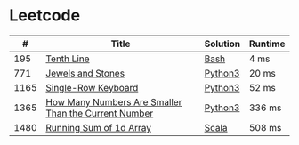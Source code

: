 # Leetcode

| # | Title | Solution | Runtime |
|---| ----- | -------- | ------- |
|195|[ Tenth Line](https://leetcode.com/problems/tenth-line/)|[Bash](./solutions/195.%20Tenth%20Line.%24%7Blang.toLowerCase()%7D)|4 ms|
|771|[ Jewels and Stones](https://leetcode.com/problems/jewels-and-stones/)|[Python3](./solutions/771.%20Jewels%20and%20Stones.py)|20 ms|
|1165|[ Single-Row Keyboard](https://leetcode.com/problems/single-row-keyboard/)|[Python3](./solutions/1165.%20Single-Row%20Keyboard.py)|52 ms|
|1365|[ How Many Numbers Are Smaller Than the Current Number](https://leetcode.com/problems/how-many-numbers-are-smaller-than-the-current-number/)|[Python3](./solutions/1365.%20How%20Many%20Numbers%20Are%20Smaller%20Than%20the%20Current%20Number.py)|336 ms|
|1480|[ Running Sum of 1d Array](https://leetcode.com/problems/running-sum-of-1d-array/)|[Scala](./solutions/1480.%20Running%20Sum%20of%201d%20Array.scala)|508 ms|
